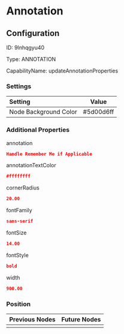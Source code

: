 # Annotation
## Configuration
ID:  9lnhqgyu40

Type: ANNOTATION 

CapabilityName: updateAnnotationProperties

### Settings
| Setting | Value  |
| :------------------------ | ---------------------------------------- |
| Node Background Color | #5d00d6ff | 

 




### Additional Properties
annotation
 ```json 
Handle Remember Me if Applicable
```


annotationTextColor
 ```json 
#ffffffff
```


cornerRadius
 ```json 
20.00
```


fontFamily
 ```json 
sans-serif
```


fontSize
 ```json 
14.00
```


fontStyle
 ```json 
bold
```


width
 ```json 
900.00
```




### Position
| Previous Nodes | Future Nodes |
| :------------- | ------------ |
|  |  |